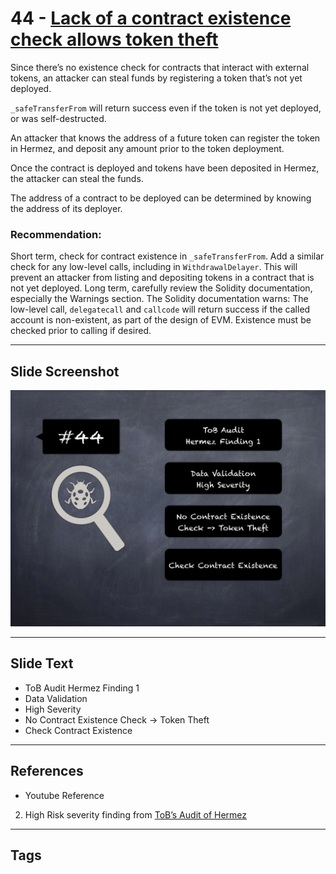
# 44 - [Lack of a contract existence check allows token theft](./Lack%20of%20a%20contract%20existence%20check%20allows%20token%20theft.md)

Since there’s no existence check for contracts that interact with external tokens, an attacker can steal funds by registering a token that’s not yet deployed. 

`_safeTransferFrom` will return success even if the token is not yet deployed, or was self-destructed. 

An attacker that knows the address of a future token can register the token in Hermez, and deposit any amount prior to the token deployment. 

Once the contract is deployed and tokens have been deposited in Hermez, the attacker can steal the funds. 

The address of a contract to be deployed can be determined by knowing the address of its deployer.

### Recommendation:
Short term, check for contract existence in `_safeTransferFrom`. Add a similar check for any low-level calls, including in `WithdrawalDelayer`. This will prevent an attacker from listing and depositing tokens in a contract that is not yet deployed. Long term, carefully review the Solidity documentation, especially the Warnings section. The Solidity documentation warns: The low-level call, `delegatecall` and `callcode` will return success if the called account is non-existent, as part of the design of EVM. Existence must be checked prior to calling if desired.
___
## Slide Screenshot
![044.png](../../images/7.%20Audit%20Findings%20101/044.png)
___
## Slide Text
- ToB Audit Hermez Finding 1
- Data Validation
- High Severity
- No Contract Existence Check -> Token Theft
- Check Contract Existence
___
## References
- Youtube Reference
2. High Risk severity finding from [ToB’s Audit of Hermez](https://github.com/trailofbits/publications/blob/master/reviews/hermez.pdf)
___
## Tags
